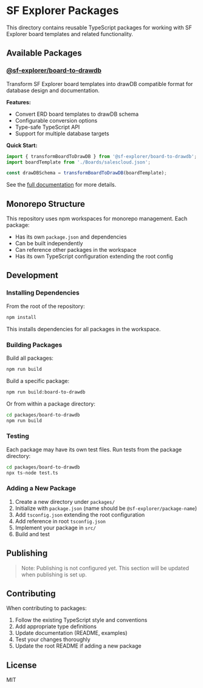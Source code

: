 # SF Explorer Packages

This directory contains reusable TypeScript packages for working with SF Explorer board templates and related functionality.

## Available Packages

### [@sf-explorer/board-to-drawdb](./board-to-drawdb)

Transform SF Explorer board templates into drawDB compatible format for database design and documentation.

**Features:**
- Convert ERD board templates to drawDB schema
- Configurable conversion options
- Type-safe TypeScript API
- Support for multiple database targets

**Quick Start:**
```typescript
import { transformBoardToDrawDB } from '@sf-explorer/board-to-drawdb';
import boardTemplate from './Boards/salescloud.json';

const drawDBSchema = transformBoardToDrawDB(boardTemplate);
```

See the [full documentation](./board-to-drawdb/README.md) for more details.

## Monorepo Structure

This repository uses npm workspaces for monorepo management. Each package:
- Has its own `package.json` and dependencies
- Can be built independently
- Can reference other packages in the workspace
- Has its own TypeScript configuration extending the root config

## Development

### Installing Dependencies

From the root of the repository:
```bash
npm install
```

This installs dependencies for all packages in the workspace.

### Building Packages

Build all packages:
```bash
npm run build
```

Build a specific package:
```bash
npm run build:board-to-drawdb
```

Or from within a package directory:
```bash
cd packages/board-to-drawdb
npm run build
```

### Testing

Each package may have its own test files. Run tests from the package directory:
```bash
cd packages/board-to-drawdb
npx ts-node test.ts
```

### Adding a New Package

1. Create a new directory under `packages/`
2. Initialize with `package.json` (name should be `@sf-explorer/package-name`)
3. Add `tsconfig.json` extending the root configuration
4. Add reference in root `tsconfig.json`
5. Implement your package in `src/`
6. Build and test

## Publishing

> Note: Publishing is not configured yet. This section will be updated when publishing is set up.

## Contributing

When contributing to packages:
1. Follow the existing TypeScript style and conventions
2. Add appropriate type definitions
3. Update documentation (README, examples)
4. Test your changes thoroughly
5. Update the root README if adding a new package

## License

MIT

